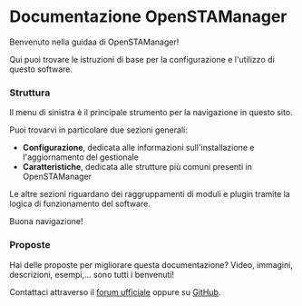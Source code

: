 # Documentazione OpenSTAManager

Benvenuto nella guidaa di OpenSTAManager!

Qui puoi trovare le istruzioni di base per la configurazione e l'utilizzo di questo software.

### Struttura

Il menu di sinistra è il principale strumento per la navigazione in questo sito.

Puoi trovarvi in particolare due sezioni generali:

* **Configurazione**, dedicata alle informazioni sull'installazione e l'aggiornamento del gestionale
* **Caratteristiche**, dedicata alle strutture più comuni presenti in OpenSTAManager

Le altre sezioni riguardano dei raggruppamenti di moduli e plugin tramite la logica di funzionamento del software.

Buona navigazione!

### Proposte

Hai delle proposte per migliorare questa documentazione? Video, immagini, descrizioni, esempi,... sono tutti i benvenuti!

Contattaci attraverso il [forum ufficiale](https://www.openstamanager.com/forum/viewforum.php?f=15&sid=66b8733c2b7e05ed082abad7261c694a) oppure su [GitHub](https://github.com/devcode-it/devcode-it.github.io/issues).

